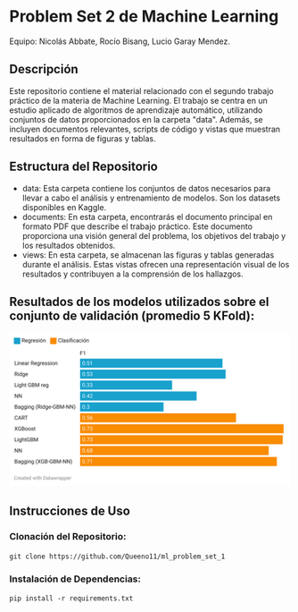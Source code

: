 # Problem Set 2 de Machine Learning
Equipo: Nicolás Abbate, Rocío Bisang, Lucio Garay Mendez.

## Descripción
Este repositorio contiene el material relacionado con el segundo trabajo práctico de la materia de Machine Learning. El trabajo se centra en un estudio aplicado de algoritmos de aprendizaje automático, utilizando conjuntos de datos proporcionados en la carpeta "data". Además, se incluyen documentos relevantes, scripts de código y vistas que muestran resultados en forma de figuras y tablas.

## Estructura del Repositorio
- data: Esta carpeta contiene los conjuntos de datos necesarios para llevar a cabo el análisis y entrenamiento de modelos. Son los datasets disponibles en Kaggle.
- documents: En esta carpeta, encontrarás el documento principal en formato PDF que describe el trabajo práctico. Este documento proporciona una visión general del problema, los objetivos del trabajo y los resultados obtenidos.
- views: En esta carpeta, se almacenan las figuras y tablas generadas durante el análisis. Estas vistas ofrecen una representación visual de los resultados y contribuyen a la comprensión de los hallazgos.

## Resultados de los modelos utilizados sobre el conjunto de validación (promedio 5 KFold):

![alt text](https://github.com/Queeno11/ml_problem_set_2/blob/5ab3526a4745141264f6878c3a2702ebfa0a5961/views/modelresults.png)

## Instrucciones de Uso


### Clonación del Repositorio:

```
git clone https://github.com/Queeno11/ml_problem_set_1
```

### Instalación de Dependencias:

```
pip install -r requirements.txt
```